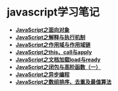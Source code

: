 # javascript学习笔记
- **[JavaScript之面向对象](https://github.com/codingplayboy/javascript_notes/blob/master/js_object.md)**
- **[JavaScript之解释与执行机制](https://github.com/codingplayboy/javascript_notes/blob/master/js_compileRun.md)**
- **[JavaScript之作用域与作用域链](https://github.com/codingplayboy/javascript_notes/blob/master/js_scope.md)**
- **[JavaScript之this、call与apply](https://github.com/codingplayboy/javascript_notes/blob/master/js_scope.md)**
- **[JavaScript之文档加载load与ready](https://github.com/codingplayboy/javascript_notes/blob/master/js_domReady.md)**
- **[JavaScript之闭包与高阶函数（一）](https://github.com/codingplayboy/javascript_notes/blob/master/js_closureFunc.md)**
- **[JavaScript之异步编程](https://github.com/codingplayboy/javascript_notes/blob/master/js_asynCoding.md)**
- **[JavaScript之数组排序、去重及最值算法](https://github.com/codingplayboy/javascript_notes/blob/master/js_arrAlgortithm.md)**
